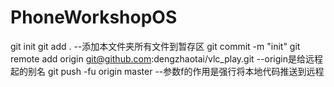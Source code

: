 # PhoneWorkshopOS
git init
  git add .	--添加本文件夹所有文件到暂存区
  git commit -m "init"
  git remote add origin git@github.com:dengzhaotai/vlc_play.git	--origin是给远程起的别名
  git push -fu origin master	--参数f的作用是强行将本地代码推送到远程

